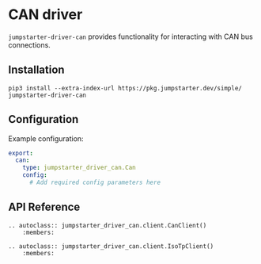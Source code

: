 # CAN driver

`jumpstarter-driver-can` provides functionality for interacting with CAN bus
connections.

## Installation

```shell
pip3 install --extra-index-url https://pkg.jumpstarter.dev/simple/ jumpstarter-driver-can
```

## Configuration

Example configuration:

```yaml
export:
  can:
    type: jumpstarter_driver_can.Can
    config:
      # Add required config parameters here
```

## API Reference

```{eval-rst}
.. autoclass:: jumpstarter_driver_can.client.CanClient()
    :members:
```

```{eval-rst}
.. autoclass:: jumpstarter_driver_can.client.IsoTpClient()
    :members:
```

